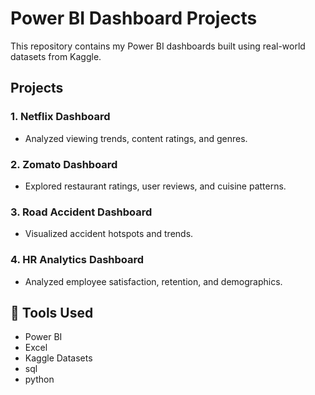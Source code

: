 # Power BI Dashboard Projects

This repository contains my Power BI dashboards built using real-world datasets from Kaggle.

##  Projects

### 1. Netflix Dashboard
- Analyzed viewing trends, content ratings, and genres.

### 2. Zomato Dashboard
- Explored restaurant ratings, user reviews, and cuisine patterns.

### 3. Road Accident Dashboard
- Visualized accident hotspots and trends.

### 4. HR Analytics Dashboard
- Analyzed employee satisfaction, retention, and demographics.

## 🔧 Tools Used
- Power BI
- Excel
- Kaggle Datasets
- sql
- python


